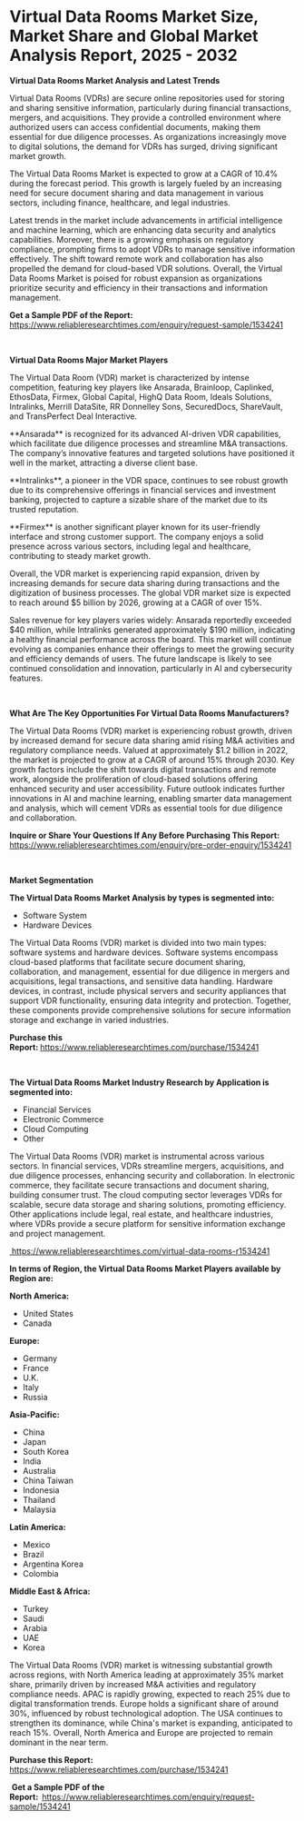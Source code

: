 <p><h1>Virtual Data Rooms Market Size, Market Share and Global Market Analysis Report, 2025 - 2032</h1></p><p><strong>Virtual Data Rooms Market Analysis and Latest Trends</strong></p>
<p><p>Virtual Data Rooms (VDRs) are secure online repositories used for storing and sharing sensitive information, particularly during financial transactions, mergers, and acquisitions. They provide a controlled environment where authorized users can access confidential documents, making them essential for due diligence processes. As organizations increasingly move to digital solutions, the demand for VDRs has surged, driving significant market growth.</p><p>The Virtual Data Rooms Market is expected to grow at a CAGR of 10.4% during the forecast period. This growth is largely fueled by an increasing need for secure document sharing and data management in various sectors, including finance, healthcare, and legal industries. </p><p>Latest trends in the market include advancements in artificial intelligence and machine learning, which are enhancing data security and analytics capabilities. Moreover, there is a growing emphasis on regulatory compliance, prompting firms to adopt VDRs to manage sensitive information effectively. The shift toward remote work and collaboration has also propelled the demand for cloud-based VDR solutions. Overall, the Virtual Data Rooms Market is poised for robust expansion as organizations prioritize security and efficiency in their transactions and information management.</p></p>
<p><strong>Get a Sample PDF of the Report:&nbsp;</strong> <a href="https://www.reliableresearchtimes.com/enquiry/request-sample/1534241?utm_campaign=3107&utm_medium=2&utm_source=Github&utm_content=ia&utm_term=20042025&utm_id=virtual-data-rooms">https://www.reliableresearchtimes.com/enquiry/request-sample/1534241</a></p>
<p>&nbsp;</p>
<p><strong>Virtual Data Rooms Major Market Players</strong></p>
<p><p>The Virtual Data Room (VDR) market is characterized by intense competition, featuring key players like Ansarada, Brainloop, Caplinked, EthosData, Firmex, Global Capital, HighQ Data Room, Ideals Solutions, Intralinks, Merrill DataSite, RR Donnelley Sons, SecuredDocs, ShareVault, and TransPerfect Deal Interactive. </p><p>**Ansarada** is recognized for its advanced AI-driven VDR capabilities, which facilitate due diligence processes and streamline M&A transactions. The company’s innovative features and targeted solutions have positioned it well in the market, attracting a diverse client base. </p><p>**Intralinks**, a pioneer in the VDR space, continues to see robust growth due to its comprehensive offerings in financial services and investment banking, projected to capture a sizable share of the market due to its trusted reputation.</p><p>**Firmex** is another significant player known for its user-friendly interface and strong customer support. The company enjoys a solid presence across various sectors, including legal and healthcare, contributing to steady market growth.</p><p>Overall, the VDR market is experiencing rapid expansion, driven by increasing demands for secure data sharing during transactions and the digitization of business processes. The global VDR market size is expected to reach around $5 billion by 2026, growing at a CAGR of over 15%.</p><p>Sales revenue for key players varies widely: Ansarada reportedly exceeded $40 million, while Intralinks generated approximately $190 million, indicating a healthy financial performance across the board. This market will continue evolving as companies enhance their offerings to meet the growing security and efficiency demands of users. The future landscape is likely to see continued consolidation and innovation, particularly in AI and cybersecurity features.</p></p>
<p>&nbsp;</p>
<p><strong>What Are The Key Opportunities For Virtual Data Rooms Manufacturers?</strong></p>
<p><p>The Virtual Data Rooms (VDR) market is experiencing robust growth, driven by increased demand for secure data sharing amid rising M&A activities and regulatory compliance needs. Valued at approximately $1.2 billion in 2022, the market is projected to grow at a CAGR of around 15% through 2030. Key growth factors include the shift towards digital transactions and remote work, alongside the proliferation of cloud-based solutions offering enhanced security and user accessibility. Future outlook indicates further innovations in AI and machine learning, enabling smarter data management and analysis, which will cement VDRs as essential tools for due diligence and collaboration.</p></p>
<p><strong>Inquire or Share Your Questions If Any Before Purchasing This Report:</strong> <a href="https://www.reliableresearchtimes.com/enquiry/pre-order-enquiry/1534241?utm_campaign=3107&utm_medium=2&utm_source=Github&utm_content=ia&utm_term=20042025&utm_id=virtual-data-rooms">https://www.reliableresearchtimes.com/enquiry/pre-order-enquiry/1534241</a></p>
<p>&nbsp;</p>
<p><strong>Market Segmentation</strong></p>
<p><strong>The Virtual Data Rooms Market Analysis by types is segmented into:</strong></p>
<p><ul><li>Software System</li><li>Hardware Devices</li></ul></p>
<p><p>The Virtual Data Rooms (VDR) market is divided into two main types: software systems and hardware devices. Software systems encompass cloud-based platforms that facilitate secure document sharing, collaboration, and management, essential for due diligence in mergers and acquisitions, legal transactions, and sensitive data handling. Hardware devices, in contrast, include physical servers and security appliances that support VDR functionality, ensuring data integrity and protection. Together, these components provide comprehensive solutions for secure information storage and exchange in varied industries.</p></p>
<p><strong>Purchase this Report:&nbsp;</strong><a href="https://www.reliableresearchtimes.com/purchase/1534241?utm_campaign=3107&utm_medium=2&utm_source=Github&utm_content=ia&utm_term=20042025&utm_id=virtual-data-rooms">https://www.reliableresearchtimes.com/purchase/1534241</a></p>
<p>&nbsp;</p>
<p><strong>The Virtual Data Rooms Market Industry Research by Application is segmented into:</strong></p>
<p><ul><li>Financial Services</li><li>Electronic Commerce</li><li>Cloud Computing</li><li>Other</li></ul></p>
<p><p>The Virtual Data Rooms (VDR) market is instrumental across various sectors. In financial services, VDRs streamline mergers, acquisitions, and due diligence processes, enhancing security and collaboration. In electronic commerce, they facilitate secure transactions and document sharing, building consumer trust. The cloud computing sector leverages VDRs for scalable, secure data storage and sharing solutions, promoting efficiency. Other applications include legal, real estate, and healthcare industries, where VDRs provide a secure platform for sensitive information exchange and project management.</p></p>
<p><a href="https://www.reliableresearchtimes.com/virtual-data-rooms-r1534241?utm_campaign=3107&utm_medium=2&utm_source=Github&utm_content=ia&utm_term=20042025&utm_id=virtual-data-rooms">&nbsp;https://www.reliableresearchtimes.com/virtual-data-rooms-r1534241</a></p>
<p><strong>In terms of Region, the Virtual Data Rooms Market Players available by Region are:</strong></p>
<p>
    <p> <strong> North America: </strong>
        <ul>
            <li>United States</li>
            <li>Canada</li>
        </ul>
        </p> 
    <p> <strong> Europe: </strong>
        <ul>
            <li>Germany</li>
            <li>France</li>
            <li>U.K.</li>
            <li>Italy</li>
            <li>Russia</li>
        </ul>
        </p> 
    <p> <strong> Asia-Pacific: </strong>
        <ul>
            <li>China</li>
            <li>Japan</li>
            <li>South Korea</li>
            <li>India</li>
            <li>Australia</li>
            <li>China Taiwan</li>
            <li>Indonesia</li>
            <li>Thailand</li>
            <li>Malaysia</li>
        </ul>
        </p> 
    <p> <strong> Latin America: </strong>
        <ul>
            <li>Mexico</li>
            <li>Brazil</li>
            <li>Argentina Korea</li>
            <li>Colombia</li>
        </ul>
        </p> 
    <p> <strong> Middle East & Africa: </strong>
        <ul>
            <li>Turkey</li>
            <li>Saudi</li>
            <li>Arabia</li>
            <li>UAE</li>
            <li>Korea</li>
        </ul>
    </p>
    </p>
<p><p>The Virtual Data Rooms (VDR) market is witnessing substantial growth across regions, with North America leading at approximately 35% market share, primarily driven by increased M&A activities and regulatory compliance needs. APAC is rapidly growing, expected to reach 25% due to digital transformation trends. Europe holds a significant share of around 30%, influenced by robust technological adoption. The USA continues to strengthen its dominance, while China's market is expanding, anticipated to reach 15%. Overall, North America and Europe are projected to remain dominant in the near term.</p></p>
<p><strong>Purchase this Report: </strong><a href="https://www.reliableresearchtimes.com/purchase/1534241?utm_campaign=3107&utm_medium=2&utm_source=Github&utm_content=ia&utm_term=20042025&utm_id=virtual-data-rooms">https://www.reliableresearchtimes.com/purchase/1534241</a></p>
<p>&nbsp;<strong>Get a Sample PDF of the Report:&nbsp;&nbsp;</strong><a href="https://www.reliableresearchtimes.com/enquiry/request-sample/1534241?utm_campaign=3107&utm_medium=2&utm_source=Github&utm_content=ia&utm_term=20042025&utm_id=virtual-data-rooms">https://www.reliableresearchtimes.com/enquiry/request-sample/1534241</a></p>
<p><strong></strong></p>
<p><p></p><p></p><p></p></p>